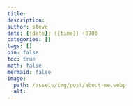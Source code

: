 ```yaml
---
title: 
description: 
author: steve
date: {{date}} {{time}} +0700
categories: []
tags: []
pin: false
toc: true
math: false
mermaid: false
image:
  path: /assets/img/post/about-me.webp
  alt: 
---
```

## 